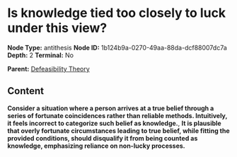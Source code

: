# Is knowledge tied too closely to luck under this view?

**Node Type:** antithesis
**Node ID:** 1b124b9a-0270-49aa-88da-dcf88007dc7a
**Depth:** 2
**Terminal:** No

**Parent:** [Defeasibility Theory](defeasibility-theory.md)

## Content

**Consider a situation where a person arrives at a true belief through a series of fortunate coincidences rather than reliable methods. Intuitively, it feels incorrect to categorize such belief as knowledge.**, **It is plausible that overly fortunate circumstances leading to true belief, while fitting the provided conditions, should disqualify it from being counted as knowledge, emphasizing reliance on non-lucky processes.**

